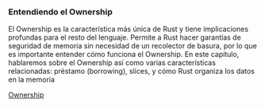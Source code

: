 ### Entendiendo el Ownership

El Ownership es la característica más única de Rust y tiene implicaciones profundas para el resto del lenguaje. Permite a Rust hacer garantías de seguridad de memoria sin necesidad de un recolector de basura, por lo que es importante entender cómo funciona el Ownership. En este capítulo, hablaremos sobre el Ownership así como varias características relacionadas: préstamo (borrowing), slices, y cómo Rust organiza los datos en la memoria

[Ownership](https://rustlanges.github.io/rust-book-es/ch04-01-what-is-ownership.html)
